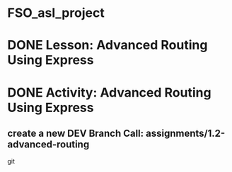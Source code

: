 # FSO_asl_project

# DONE Lesson: Advanced Routing Using Express

# DONE Activity: Advanced Routing Using Express

## create a new DEV Branch Call: assignments/1.2-advanced-routing
git 
